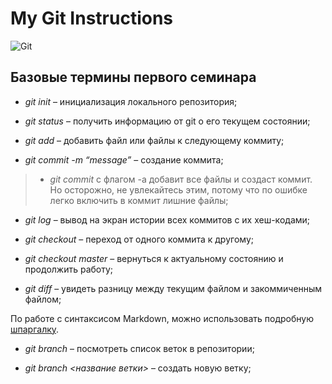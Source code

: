 # My Git Instructions
![Git](https://upload.wikimedia.org/wikipedia/commons/e/e0/Git-logo.svg "Логотип Git")
## Базовые термины первого семинара

* *git init* – инициализация локального репозитория;

* *git status* – получить информацию от git о его текущем состоянии;

* *git add* – добавить файл или файлы к следующему коммиту;

* *git commit -m “message”* – создание коммита;

>* *git commit* с флагом -a добавит все файлы и создаст коммит. Но осторожно, не увлекайтесь этим, потому что по ошибке легко включить в коммит лишние файлы;

* *git log* – вывод на экран истории всех коммитов с их хеш-кодами;

* *git checkout* – переход от одного коммита к другому;

* *git checkout master* – вернуться к актуальному состоянию и продолжить работу;

* *git diff* – увидеть разницу между текущим файлом и закоммиченным файлом;

По работе с синтаксисом Markdown, можно использовать подробную [шпаргалку](https://skillbox.ru/media/code/yazyk-razmetki-markdown-shpargalka-po-sintaksisu-s-primerami/ "Язык разметки Markdown: шпаргалка по синтаксису с примерами").

* *git branch* – посмотреть список веток в репозитории;

* *git branch <название ветки>* – создать новую ветку;

